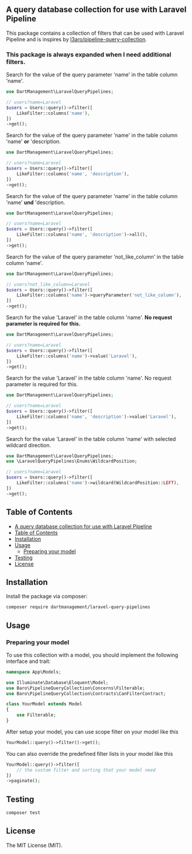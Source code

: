 
## A query database collection for use with Laravel Pipeline

This package contains a collection of filters that can be used with Laravel Pipeline and is inspires by [l3aro/pipeline-query-collection](https://github.com/l3aro/pipeline-query-collection).

### This package is always expanded when I need additional filters.

Search for the value of the query parameter 'name' in the table column 'name'.

```php
use DartManagement\LaravelQueryPipelines;

// users?name=Laravel
$users = Users::query()->filter([
    LikeFilter::columns('name'),
])
->get();

```

Search for the value of the query parameter 'name' in the table column 'name' **or** 'description.

```php
use DartManagement\LaravelQueryPipelines;

// users?name=Laravel
$users = Users::query()->filter([
    LikeFilter::columns('name', 'description'),
])
->get();

```

Search for the value of the query parameter 'name' in the table column 'name' **und** 'description.

```php
use DartManagement\LaravelQueryPipelines;

// users?name=Laravel
$users = Users::query()->filter([
    LikeFilter::columns('name', 'description')->all(),
])
->get();

```

Search for the value of the query parameter 'not_like_column' in the table column 'name'.

```php
use DartManagement\LaravelQueryPipelines;

// users?not_like_column=Laravel
$users = Users::query()->filter([
    LikeFilter::columns('name')->queryParameter('not_like_column'),
])
->get();

```

Search for the value 'Laravel' in the table column 'name'. **No request parameter is required for this.**


```php
use DartManagement\LaravelQueryPipelines;

// users?name=Laravel
$users = Users::query()->filter([
    LikeFilter::columns('name')->value('Laravel'),
])
->get();
```

Search for the value 'Laravel' in the table column 'name'. No request parameter is required for this.


```php
use DartManagement\LaravelQueryPipelines;

// users?name=Laravel
$users = Users::query()->filter([
    LikeFilter::columns('name', 'description')->value('Laravel'),
])
->get();
```


Search for the value 'Laravel' in the table column 'name' with selected wildcard direction.


```php
use DartManagement\LaravelQueryPipelines;
use \LaravelQueryPipelines\Enums\WildcardPosition;

// users?name=Laravel
$users = Users::query()->filter([
    LikeFilter::columns('name')->wildcard(WildcardPosition::LEFT),
])
->get();
```

## Table of Contents

* [A query database collection for use with Laravel Pipeline](#a-query-database-collection-for-use-with-laravel-pipeline)
* [Table of Contents](#table-of-contents)
* [Installation](#installation)
* [Usage](#usage)
    * [Preparing your model](#preparing-your-model)
* [Testing](#testing)
* [License](#license)

## Installation

Install the package via composer:

```bash
composer require dartmanagement/laravel-query-pipelines
```

## Usage
### Preparing your model
To use this collection with a model, you should implement the following interface and trait:

```php
namespace App\Models;

use Illuminate\Database\Eloquent\Model;
use Baro\PipelineQueryCollection\Concerns\Filterable;
use Baro\PipelineQueryCollection\Contracts\CanFilterContract;

class YourModel extends Model
{
    use Filterable;
}
```

After setup your model, you can use scope filter on your model like this

```php
YourModel::query()->filter()->get();
```

You can also override the predefined filter lists in your model like this

```php
YourModel::query()->filter([
    // the custom filter and sorting that your model need
])
->paginate();
```

## Testing

```bash
composer test
```

## License

The MIT License (MIT).